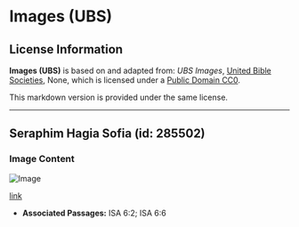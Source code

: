 # Images (UBS)

## License Information

**Images (UBS)** is based on and adapted from: _UBS Images_, [United Bible Societies](https://unitedbiblesocieties.org/), None, which is licensed under a [Public Domain CC0](https://creativecommons.org/public-domain/cc0/).

This markdown version is provided under the same license.



--------------------------------

## Seraphim Hagia Sofia (id: 285502)

### Image Content

![Image](https://cdn.aquifer.bible/aquifer-content/resources/Media/WEB-0800_seraphim_hagia_sofia.jpg)

[link](https://cdn.aquifer.bible/aquifer-content/resources/Media/WEB-0800_seraphim_hagia_sofia.jpg)

* **Associated Passages:** ISA 6:2; ISA 6:6

